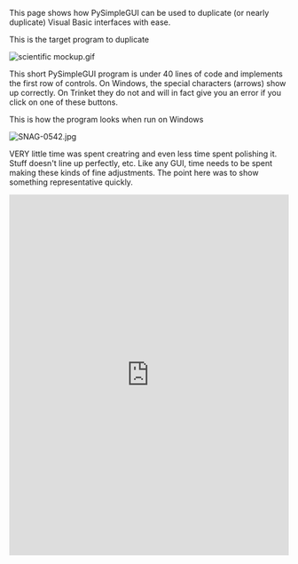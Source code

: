 This page shows how PySimpleGUI can be used to duplicate (or nearly duplicate) Visual Basic interfaces with ease.

This is the target program to duplicate

![scientific mockup.gif](/api/files/5dc34ca6f9d240db75d27783/scientific-mockup.gif "scientific mockup.gif")

This short PySimpleGUI program is under 40 lines of code and implements the first row of controls.  On Windows, the special characters (arrows) show up correctly.  On Trinket they do not and will in fact give you an error if you click on one of these buttons.

This is how the program looks when run on Windows

![SNAG-0542.jpg](/api/files/5dc34d18f9d240db75d278e7/snag-0542.jpeg "SNAG-0542.jpg")

VERY little time was spent creatring and even less time spent polishing it.  Stuff doesn't line up perfectly, etc.  Like any GUI, time needs to be spent making these kinds of fine adjustments.  The point here was to show something representative quickly.


<iframe src='https://trinket.io/embed/pygame/e4cd64d5eb?start=result' width='100%' height='650' frameborder='0' marginwidth='0' marginheight='0' allowfullscreen></iframe>
